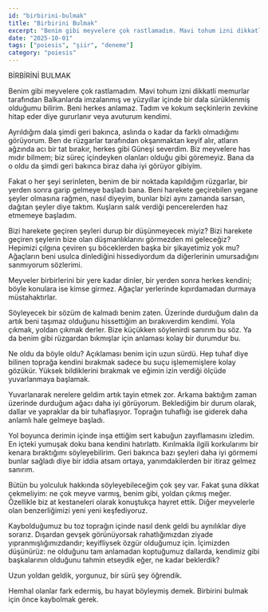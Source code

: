 ```yaml
---
id: "birbirini-bulmak"
title: "Birbirini Bulmak"
excerpt: "Benim gibi meyvelere çok rastlamadım. Mavi tohum izni dikkatli memurlar tarafından Balkanlarda imzalanmış ve yüzyıllar içinde bir dala sürüklenmiş olduğumu bilirim."
date: "2025-10-01"
tags: ["poiesis", "şiir", "deneme"]
category: "poiesis"
---
```


BİRBİRİNİ BULMAK

Benim gibi meyvelere çok rastlamadım.
Mavi tohum izni dikkatli memurlar tarafından Balkanlarda imzalanmış
ve yüzyıllar içinde bir dala sürüklenmiş olduğumu bilirim.
Beni herkes anlamaz.
Tadım ve kokum seçkinlerin zevkine hitap eder diye gururlanır
veya avuturum kendimi.

Ayrıldığım dala şimdi geri bakınca,
aslında o kadar da farklı olmadığımı görüyorum.
Ben de rüzgarlar tarafından okşanmaktan keyif alır, atların ağzında acı bir tat bırakır, herkes gibi Güneşi severdim.
Biz meyvelere has mıdır bilmem; biz süreç içindeyken olanları olduğu gibi göremeyiz.
Bana da o oldu da şimdi geri bakınca biraz daha iyi görüyor gibiyim.

Fakat o her şeyi serinleten, benim de bir noktada kapıldığım rüzgarlar,
bir yerden sonra garip gelmeye başladı bana.
Beni harekete geçirebilen yegane şeyler olmasına rağmen, nasıl diyeyim,
bunlar bizi aynı zamanda sarsan, dağıtan şeyler diye taktım.
Kuşların salık verdiği pencerelerden haz etmemeye başladım.

Bizi harekete geçiren şeyleri durup bir düşünmeyecek miyiz?
Bizi harekete geçiren şeylerin bize olan düşmanlıklarını görmezden mi geleceğiz?
Hepimizi çılgına çeviren şu böceklerden başka bir şikayetimiz yok mu?
Ağaçların beni usulca dinlediğini hissediyordum da
diğerlerinin umursadığını sanmıyorum sözlerimi.

Meyveler birbirlerini bir yere kadar dinler, bir yerden sonra herkes kendini; böyle konulara ise kimse girmez.
Ağaçlar yerlerinde kıpırdamadan durmaya müstahaktırlar.

Söyleyecek bir sözüm de kalmadı benim zaten.
Üzerinde durduğum dalın da artık beni taşımaz olduğunu hissettiğim an bırakıverdim kendimi.
Yola çıkmak, yoldan çıkmak derler.
Bize küçükken söylenirdi sanırım bu söz.
Ya da benim gibi rüzgardan bıkmışlar için anlaması kolay bir durumdur bu.

Ne oldu da böyle oldu?
Açıklaması benim için uzun sürdü.
Hep tuhaf diye bilinen toprağa kendini bırakmak
sadece bu suçu işlememişlere kolay gözükür.
Yüksek bildiklerini bırakmak ve eğimin izin verdiği ölçüde yuvarlanmaya başlamak.

Yuvarlanarak nerelere geldim artık tayin etmek zor.
Arkama baktığım zaman üzerinde durduğum ağacı daha iyi görüyorum.
Beklediğim bir durum olarak, dallar ve yapraklar da bir tuhaflaşıyor.
Toprağın tuhaflığı ise giderek daha anlamlı hale gelmeye başladı.

Yol boyunca derimin içinde inşa ettiğim sert kabuğun zayıflamasını izledim.
En içteki yumuşak doku bana kendini hatırlattı.
Kırılmakla ilgili korkularımı bir kenara bıraktığımı söyleyebilirim.
Geri bakınca bazı şeyleri daha iyi görmemi bunlar sağladı diye bir iddia atsam ortaya,
yanımdakilerden bir itiraz gelmez sanırım.

Bütün bu yolculuk hakkında söyleyebileceğim çok şey var.
Fakat şuna dikkat çekmeliyim: ne çok meyve varmış, benim gibi, yoldan çıkmış meğer.
Özellikle biz at kestaneleri olarak konuştukça hayret ettik.
Diğer meyvelerle olan benzerliğimizi yeni yeni keşfediyoruz.

Kaybolduğumuz bu toz toprağın içinde nasıl denk geldi bu aynılıklar diye sorarız.
Dışardan gevşek görünüyorsak rahatlığımızdan ziyade yıpranmışlığımızdandır; keyifliysek özgür olduğumuz için.
İçimizden düşünürüz: ne olduğunu tam anlamadan koptuğumuz dallarda, kendimiz gibi başkalarının olduğunu tahmin etseydik eğer,
ne kadar beklerdik?

Uzun yoldan geldik,
yorgunuz,
bir sürü şey öğrendik.

Hemhal olanlar fark edermiş,
bu hayat böyleymiş demek.
Birbirini bulmak için önce kaybolmak gerek.
